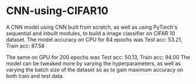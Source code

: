 # CNN-using-CIFAR10
A CNN model using CNN built from scratch, as well as using PyTorch's sequential and inbuilt modules, to build a image classifier on CIFAR 10 dataset. The model accuracy on CPU for 64 epochs was 
Test acc: 53.21, Train acc: 87.58

The same on GPU for 200 epochs was 
Test acc: 50.13, Train acc: 94.00
The model can be tweaked more by varying the hyperparameters, as well as varying the batch size of the dataset so as to gain maximum accuracy on both train and test data.
